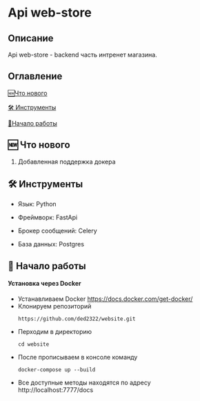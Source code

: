 # Api web-store
## Описание
Api web-store - backend часть интренет магазина.


## Оглавление 
[🆕Что нового](#-что-нового)

[🛠️ Инструменты](#-инструменты)

[🚀Начало работы](#-начало-работы)


## 🆕 Что нового
1. Добавленная поддержка докера
## 🛠️ Инструменты
- Язык: Python

- Фреймворк: FastApi

- Брокер сообщений: Celery

- База данных: Postgres

## 🚀 Начало работы
#### Установка через Docker
  - Устанавливаем Docker https://docs.docker.com/get-docker/
  - Клонируем репозиторий
    ```
    https://github.com/ded2322/website.git
    ```
  - Перходим в директорию
    ```
    cd website
    ```
  - После прописываем в консоле команду
    ```
    docker-compose up --build
    ```
  - Все доступные методы находятся по адресу http://localhost:7777/docs
